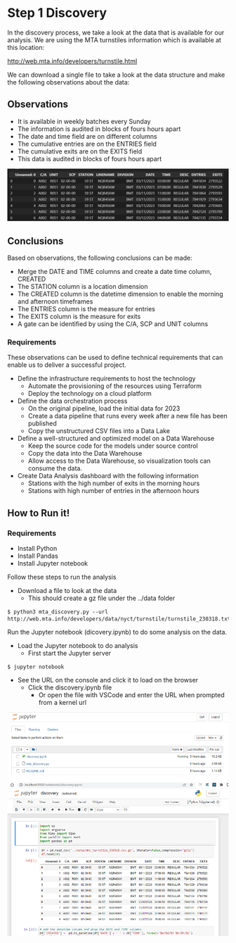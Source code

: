 # Step 1 Discovery

 In the discovery process, we take a look at the data that is available for our analysis. We are using the MTA turnstiles information which is available at this location:

http://web.mta.info/developers/turnstile.html

We can download a single file to take a look at the data structure and make the following observations about the data:

## Observations

- It is available in weekly batches every Sunday
- The information is audited in blocks of fours hours apart
- The date and time field are on different columns
- The cumulative entries are on the ENTRIES field
- The cumulative exits are on the EXITS field
- This data is audited in blocks of fours hours apart

<img width="650px" src="../images/mta-discovery.png" alt="ozkary MTA discovery"/>

## Conclusions

Based on observations, the following conclusions can be made:

- Merge the DATE and TIME columns and create a date time column, CREATED
- The STATION column is a location dimension
- The CREATED column is the datetime dimension to enable the morning and afternoon timeframes
- The ENTRIES column  is the measure for entries
- The EXITS column is the measure for exits
- A gate can be identified by using the C/A, SCP and UNIT columns

### Requirements

These observations can be used to define technical requirements that can enable us to deliver a successful project.

- Define the infrastructure requirements to host the technology
  - Automate the provisioning of the resources using Terraform
  - Deploy the technology on a cloud platform
- Define the data orchestration process
  - On the original pipeline, load the initial data for 2023
  - Create a data pipeline that runs every week after a new file has been published
  - Copy the unstructured CSV files into a Data Lake
- Define a well-structured and optimized model on a Data Warehouse
  - Keep the source code for the models under source control
  - Copy the data into the Data Warehouse
  - Allow access to the Data Warehouse, so visualization tools can consume the data.
- Create Data Analysis dashboard with the following information
  - Stations with the high number of exits in the morning hours
  - Stations with high number of entries in the afternoon hours


## How to Run it!

### Requirements

- Install Python
- Install Pandas
- Install Jupyter notebook

Follow these steps to run the analysis

- Download a file to look at the data
  - This should create a gz file under the ../data folder

```
$ python3 mta_discovery.py --url http://web.mta.info/developers/data/nyct/turnstile/turnstile_230318.txt
```
Run the Jupyter notebook (dicovery.ipynb) to do some analysis on the data. 

- Load the Jupyter notebook to do analysis
  - First start the Jupyter server
  
```
$ jupyter notebook
```
  - See the URL on the console and click it to load on the browser
    - Click the discovery.ipynb file
      - Or open the file with VSCode and enter the URL when prompted from a kernel url

<img width="650px" src="../images/jupyter-mta.png" alt="ozkary MTA jupyter discovery"/>

<img  width="650px" src="../images/jupyter-browser.png" alt="ozkary MTA jupyter notebook loaded"/>


